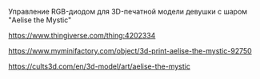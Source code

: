 Управление RGB-диодом
для 3D-печатной модели девушки с шаром "Aelise the Mystic"

https://www.thingiverse.com/thing:4202334

https://www.myminifactory.com/object/3d-print-aelise-the-mystic-92750

https://cults3d.com/en/3d-model/art/aelise-the-mystic

